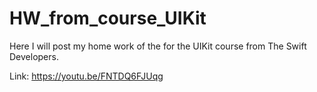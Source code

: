 # HW_from_course_UIKit
Here I will post my home work of the for the UIKit course from The Swift Developers.

Link: https://youtu.be/FNTDQ6FJUqg
